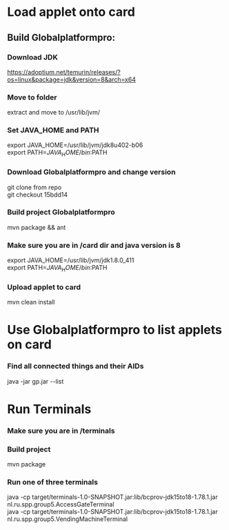 # Load applet onto card

## Build Globalplatformpro:
### Download JDK
https://adoptium.net/temurin/releases/?os=linux&package=jdk&version=8&arch=x64

### Move to folder
extract and move to /usr/lib/jvm/

### Set JAVA_HOME and PATH
export JAVA_HOME=/usr/lib/jvm/jdk8u402-b06 </br>
export PATH=$JAVA_HOME/bin:$PATH

### Download Globalplatformpro and change version
git clone from repo </br>
git checkout 15bdd14

### Build project Globalplatformpro
mvn package && ant

### Make sure you are in /card dir and java version is 8
export JAVA_HOME=/usr/lib/jvm/jdk1.8.0_411 </br>
export PATH=$JAVA_HOME/bin:$PATH

### Upload applet to card
mvn clean install




# Use Globalplatformpro to list applets on card
### Find all connected things and their AIDs
java -jar gp.jar --list

# Run Terminals
### Make sure you are in /terminals

### Build project
mvn package

### Run one of three terminals
java -cp target/terminals-1.0-SNAPSHOT.jar:lib/bcprov-jdk15to18-1.78.1.jar nl.ru.spp.group5.AccessGateTerminal </br>
java -cp target/terminals-1.0-SNAPSHOT.jar:lib/bcprov-jdk15to18-1.78.1.jar nl.ru.spp.group5.VendingMachineTerminal </br>





